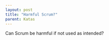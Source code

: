 ```yaml
---
layout: post
title: "Harmful Scrum?"
parent: Katas
---
```

Can Scrum be harmful if not used as intended?
